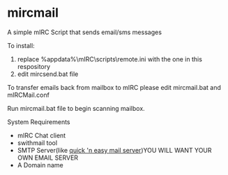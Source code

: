 # mircmail
A simple mIRC Script that sends email/sms messages

To install:
1. replace %appdata%\mIRC\scripts\remote.ini with the one in this respository
2. edit mircsend.bat file

To transfer emails back from mailbox to mIRC please edit mircmail.bat and mIRCMail.conf

Run mircmail.bat file to begin scanning mailbox.

System Requirements
* mIRC Chat client
* swithmail tool
* SMTP Server(like <a href="http://www.pablosoftwaresolutions.com/html/quick__n_easy_mail_server.html">quick 'n easy mail server</a>)YOU WILL WANT YOUR OWN EMAIL SERVER
* A Domain name
